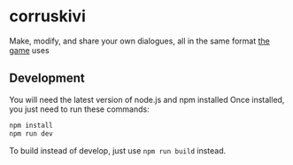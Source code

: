 # corruskivi
Make, modify, and share your own dialogues, all in the same format [the game](https://corru.observer) uses

## Development
You will need the latest version of node.js and npm installed
Once installed, you just need to run these commands:
```bash
npm install
npm run dev
```
To build instead of develop, just use `npm run build` instead.
